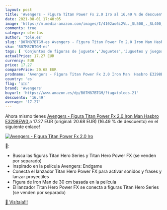 ```yaml
---
layout: post
title: 'Avengers - Figura Titan Power Fx 2.0 Iro al 16.49 % de descuento'
date: 2021-08-01 17:40:05
image: 'https://m.media-amazon.com/images/I/4102ao6i2VL._SL500_._SL400_.jpg'
comments: true
category: ofertas
author: 'tole.es'
slug: 'B07M87BTGM-es Avengers - Figura Titan Power Fx 2.0 Iron Man Hasbro E3298EW0'
sku: 'B07M87BTGM-es'
tags: [ 'Conjuntos de figuras de juguete','Juguetes','Juguetes y juegos','Muñecos y figuras','avengers','hasbro', ]
actualPrice: 17.27 EUR
currency: EUR
price: 17.27
comparePrice: 20.68 EUR
prodname: 'Avengers - Figura Titan Power Fx 2.0 Iron Man  Hasbro E3298EW0 '
country: 'es'
flag: '🇪🇸'
brand: 'Avengers'
buyurl: 'https://www.amazon.es/dp/B07M87BTGM/?tag=tolees-21'
descuento: '16.49'
average: '17.27'
---
```


Ahora mismo tienes [Avengers - Figura Titan Power Fx 2.0 Iron Man  Hasbro E3298EW0 ](https://www.amazon.es/dp/B07M87BTGM/?tag=tolees-21) a 17.27 EUR (original: 20.68 EUR) (16.49 %  de descuento) en el siguiente enlace!

[![Avengers - Figura Titan Power Fx 2.0 Iro](https://m.media-amazon.com/images/I/4102ao6i2VL._SL500_._SL400_.jpg)](https://www.amazon.es/dp/B07M87BTGM/?tag=tolees-21)

🔎:

- Busca las figuras Titan Hero Series y Titan Hero Power FX (se venden por separado)
- Inspirado en la película Avengers: Endgame
- Conecta el lanzador Titan Hero Power FX para activar sonidos y frases y lanzar proyectiles
- Figura de Iron Man de 30 cm basada en la película
- El lanzador Titan Hero Power FX se conecta a figuras Titan Hero Series (se venden por separado)

[🛒 Visítala!!!](https://www.amazon.es/dp/B07M87BTGM/?tag=tolees-21)
